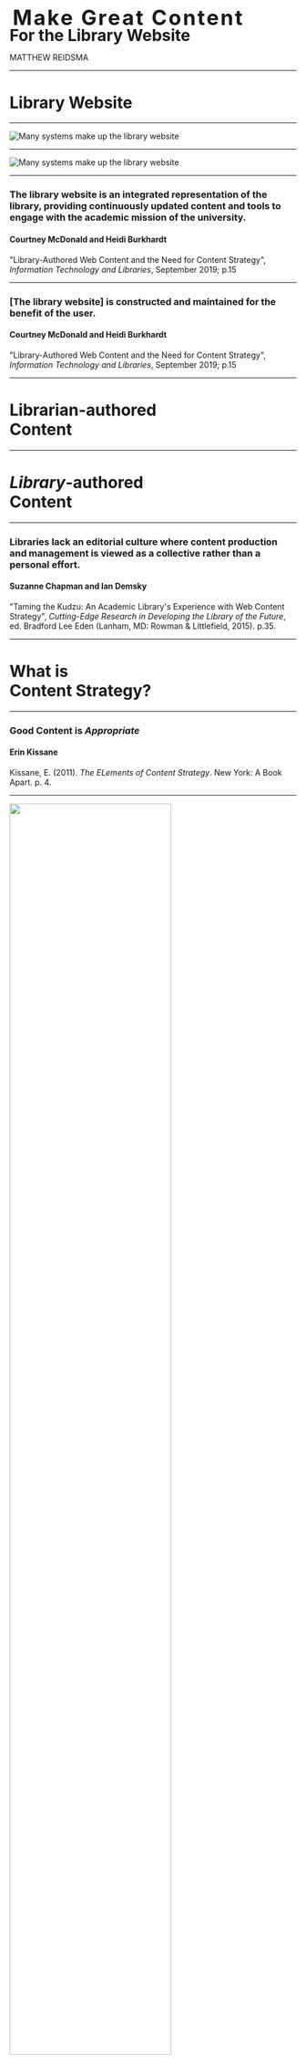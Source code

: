 
# <span class="raleway" style="font-size:1.3em;letter-spacing:.08em;margin-left:.15em;">Make Great Content</span><br /><span class="blue" style="font-size: 1em; line-height:.7em;">For the Library Website</span>

<p style="text-transform:uppercase;">Matthew Reidsma</p>

-----

<h1>Library <span class="blue">Website</span></h1>

-----

![Many systems make up the library website](img/libwebsite1.png)

-----

![Many systems make up the library website](img/libwebsite2.png)

-----


### The library website is an integrated representation of the library, providing continuously updated content and tools to engage with the academic mission of the university.

#### Courtney McDonald and Heidi Burkhardt 

"Library-Authored Web Content and the Need for Content Strategy", <em>Information Technology and Libraries</em>, September 2019; p.15


-----

### [The library website] is constructed and maintained for the benefit of the user.

#### Courtney McDonald and Heidi Burkhardt 

"Library-Authored Web Content and the Need for Content Strategy", <em>Information Technology and Libraries</em>, September 2019; p.15


-----

<h1>Librarian-authored<br /><span class="blue">Content</span></h1>

-----

<h1><em>Library</em>-authored<br /><span class="blue">Content</span></h1>

-----

### Libraries lack an editorial culture where content production and management is viewed as a collective rather than a personal effort.

#### Suzanne Chapman and Ian Demsky

"Taming the Kudzu: An Academic Library's Experience with Web Content Strategy", <em>Cutting-Edge Research in Developing the Library of the Future</em>, ed. Bradford Lee Eden (Lanham, MD: Rowman & Littlefield, 2015). p.35.

-----

<h1>What is<br /><span class="blue">Content Strategy?</span></h1>

-----

<!-- .slide: data-background-image="img/kissane.jpg" -->

### Good Content is <em>Appropriate</em>

#### Erin Kissane

Kissane, E. (2011). *The ELements of Content Strategy*. New York: A Book Apart. p. 4.

-----


<img src="img/appropriate.jpg" al="Good content helps users achieve their goals" style="width:75%;" />

-----

<!-- .slide: data-background-image="img/kissane.jpg" -->

### Good Content is <em>Useful</em>

#### Erin Kissane

Kissane, E. (2011). *The ELements of Content Strategy*. New York: A Book Apart. p. 7.

-----

<img src="img/stats.png" al="LibGuides Stats" style="width:75%;" />


-----

<!-- .slide: data-background-image="img/kissane.jpg" -->

### Good Content is <em>User-Centered</em>

#### Erin Kissane

Kissane, E. (2011). *The ELements of Content Strategy*. New York: A Book Apart. p. 8.

-----
<img src="img/silos.png" al="Our Silos are Showing" style="width:75%;" />

Erin White, VCU Libraries.

-----

<!-- .slide: data-background-image="img/kissane.jpg" -->

### Good Content is <em>Clear</em>

#### Erin Kissane

Kissane, E. (2011). *The ELements of Content Strategy*. New York: A Book Apart. p. 9.

-----

<img src="img/writing.png" al="Good interface design is writing clearly" style="width:75%;" />


-----

<!-- .slide: data-background-image="img/kissane.jpg" -->

### Good Content is <em>Consistent</em>

#### Erin Kissane

Kissane, E. (2011). *The ELements of Content Strategy*. New York: A Book Apart. p. 10.

-----

### 1. Assets (Links, Images, Databases, etc.)

-----

<img src="img/asset.png" al="Good interface design is writing clearly" style="width:75%;" />

-----


### 1. Assets (Links, Images, Databases, etc.)
### 2. Boxes

-----

<img src="img/box.png" al="Good interface design is writing clearly" style="width:75%;" />

-----

### 1. Assets (Links, Images, Databases, etc.)
### 2. Boxes
### 3. Pages

-----

<img src="img/page.png" al="Good interface design is writing clearly" style="width:75%;" />

-----


### 1. Assets (Links, Images, Databases, etc.)
### 2. Boxes
### 3. Pages
### 4. Guides

-----

<img src="img/guide.png" al="Good interface design is writing clearly" style="width:75%;" />

-----


<img src="img/master.png" al="Good interface design is writing clearly" style="width:75%;" />

-----

<!-- .slide: data-background-image="img/kissane.jpg" -->

### Good Content is <em>Concise</em>

#### Erin Kissane

Kissane, E. (2011). *The ELements of Content Strategy*. New York: A Book Apart. p. 11.



-----

<img src="img/librarydesign.png" al="Libraries like everything" style="width:75%;" />

[E. Bell](https://twitter.com/#!/ebellempire/status/172355190232592384)

-----


<!-- .slide: data-background-image="img/kissane.jpg" -->

### Good Content is <em>Supported</em>

#### Erin Kissane

Kissane, E. (2011). *The ELements of Content Strategy*. New York: A Book Apart. p. 12.

-----

<img src="img/styleguide.png" al="Good interface design is writing clearly" style="width:75%;" />

[Univeristy Libraries Style Guide](https://libguides.gvsu.edu/styleguide/planmanageassess)


-----

* UL Style Guide: [https://gvsu.edu/library/styleguide](https://gvsu.edu/library/styleguide)
* LibGuides Best Practices: [https://libguides.gvsu.edu/libguideshelp](https://libguides.gvsu.edu/libguideshelp)
* Search Forms: [https://libguides.gvsu.edu/searchforms](https://libguides.gvsu.edu/searchforms)
* Content Strategy Checklist: [https://alistapart.com/article/a-checklist-for-content-work/](https://alistapart.com/article/a-checklist-for-content-work/)

-----

# <span style="display:inline;font-family:Raleway;font-weight:100;">Thank</span><span class="blue">You</span> 









